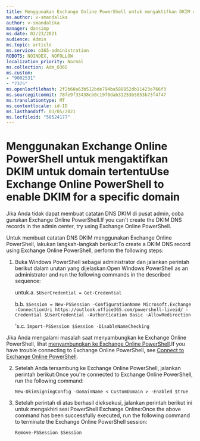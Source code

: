 ```yaml
---
title: Menggunakan Exchange Online PowerShell untuk mengaktifkan DKIM untuk domain tertentu
ms.author: v-smandalika
author: v-smandalika
manager: dansimp
ms.date: 02/23/2021
audience: Admin
ms.topic: article
ms.service: o365-administration
ROBOTS: NOINDEX, NOFOLLOW
localization_priority: Normal
ms.collection: Adm_O365
ms.custom:
- "9002531"
- "7375"
ms.openlocfilehash: 2f2b60a63b512bde794ba588852db11423e766f3
ms.sourcegitcommit: 78fe9f33438cb0c19f0dab31253b5853b73f4f47
ms.translationtype: MT
ms.contentlocale: id-ID
ms.lasthandoff: 03/05/2021
ms.locfileid: "50524177"
---
```

# <a name="use-exchange-online-powershell-to-enable-dkim-for-a-specific-domain"></a><span data-ttu-id="69f0c-102">Menggunakan Exchange Online PowerShell untuk mengaktifkan DKIM untuk domain tertentu</span><span class="sxs-lookup"><span data-stu-id="69f0c-102">Use Exchange Online PowerShell to enable DKIM for a specific domain</span></span>

<span data-ttu-id="69f0c-103">Jika Anda tidak dapat membuat catatan DNS DKIM di pusat admin, coba gunakan Exchange Online PowerShell.</span><span class="sxs-lookup"><span data-stu-id="69f0c-103">If you can't create the DKIM DNS records in the admin center, try using Exchange Online PowerShell.</span></span> 

<span data-ttu-id="69f0c-104">Untuk membuat catatan DNS DKIM menggunakan Exchange Online PowerShell, lakukan langkah-langkah berikut:</span><span class="sxs-lookup"><span data-stu-id="69f0c-104">To create a DKIM DNS record using Exchange Online PowerShell, perform the following steps:</span></span>

1. <span data-ttu-id="69f0c-105">Buka Windows PowerShell sebagai administrator dan jalankan perintah berikut dalam urutan yang dijelaskan:</span><span class="sxs-lookup"><span data-stu-id="69f0c-105">Open Windows PowerShell as an administrator and run the following commands in the described sequence:</span></span>

    <span data-ttu-id="69f0c-106">untuk.</span><span class="sxs-lookup"><span data-stu-id="69f0c-106">a.</span></span> `$UserCredential = Get-Credential`

    <span data-ttu-id="69f0c-107">b.</span><span class="sxs-lookup"><span data-stu-id="69f0c-107">b.</span></span> `$Session = New-PSSession -ConfigurationName Microsoft.Exchange -ConnectionUri https://outlook.office365.com/powershell-liveid/ -Credential $UserCredential -Authentication Basic -AllowRedirection`

    <span data-ttu-id="69f0c-108">'s.</span><span class="sxs-lookup"><span data-stu-id="69f0c-108">c.</span></span> `Import-PSSession $Session -DisableNameChecking`
    
<span data-ttu-id="69f0c-109">Jika Anda mengalami masalah saat menyambungkan ke Exchange Online PowerShell, lihat [menyambungkan ke Exchange Online PowerShell](https://docs.microsoft.com/powershell/exchange/connect-to-exchange-online-powershell).</span><span class="sxs-lookup"><span data-stu-id="69f0c-109">If you have trouble connecting to Exchange Online PowerShell, see [Connect to Exchange Online PowerShell](https://docs.microsoft.com/powershell/exchange/connect-to-exchange-online-powershell).</span></span>

2. <span data-ttu-id="69f0c-110">Setelah Anda tersambung ke Exchange Online PowerShell, jalankan perintah berikut:</span><span class="sxs-lookup"><span data-stu-id="69f0c-110">Once you're connected to Exchange Online PowerShell, run the following command:</span></span>

    `New-DkimSigningConfig -DomainName < CustomDomain > -Enabled $true`

3. <span data-ttu-id="69f0c-111">Setelah perintah di atas berhasil dieksekusi, jalankan perintah berikut ini untuk mengakhiri sesi PowerShell Exchange Online:</span><span class="sxs-lookup"><span data-stu-id="69f0c-111">Once the above command has been successfully executed, run the following command to terminate the Exchange Online PowerShell session:</span></span>

    `Remove-PSSession $Session` 



